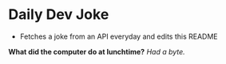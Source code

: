
# Daily Dev Joke

- Fetches a joke from an API everyday and edits this README

**What did the computer do at lunchtime?**
*Had a byte.*